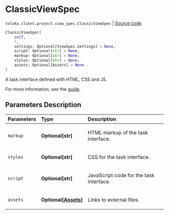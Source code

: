 # ClassicViewSpec
`toloka.client.project.view_spec.ClassicViewSpec` | [Source code](https://github.com/Toloka/toloka-kit/blob/v1.2.0.post1/src/client/project/view_spec.py#L72)

```python
ClassicViewSpec(
    self,
    *,
    settings: Optional[ViewSpec.Settings] = None,
    script: Optional[str] = None,
    markup: Optional[str] = None,
    styles: Optional[str] = None,
    assets: Optional[Assets] = None
)
```

A task interface defined with HTML, CSS and JS.


For more information, see the [guide](https://toloka.ai/docs/guide/spec).

## Parameters Description

| Parameters | Type | Description |
| :----------| :----| :-----------|
`markup`|**Optional\[str\]**|<p>HTML markup of the task interface.</p>
`styles`|**Optional\[str\]**|<p>CSS for the task interface.</p>
`script`|**Optional\[str\]**|<p>JavaScript code for the task interface.</p>
`assets`|**Optional\[[Assets](toloka.client.project.view_spec.ClassicViewSpec.Assets.md)\]**|<p>Links to external files.</p>
